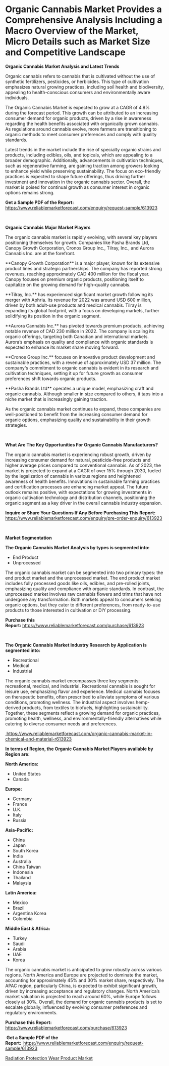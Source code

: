 <p><h1>Organic Cannabis Market Provides a Comprehensive Analysis Including a Macro Overview of the Market, Micro Details such as Market Size and Competitive Landscape</h1></p><p><strong>Organic Cannabis Market Analysis and Latest Trends</strong></p>
<p><p>Organic cannabis refers to cannabis that is cultivated without the use of synthetic fertilizers, pesticides, or herbicides. This type of cultivation emphasizes natural growing practices, including soil health and biodiversity, appealing to health-conscious consumers and environmentally aware individuals.</p><p>The Organic Cannabis Market is expected to grow at a CAGR of 4.8% during the forecast period. This growth can be attributed to an increasing consumer demand for organic products, driven by a rise in awareness regarding the health benefits associated with organically grown cannabis. As regulations around cannabis evolve, more farmers are transitioning to organic methods to meet consumer preferences and comply with quality standards.</p><p>Latest trends in the market include the rise of specialty organic strains and products, including edibles, oils, and topicals, which are appealing to a broader demographic. Additionally, advancements in cultivation techniques, such as regenerative farming, are gaining traction among growers looking to enhance yield while preserving sustainability. The focus on eco-friendly practices is expected to shape future offerings, thus driving further investment and innovation in the organic cannabis sector. Overall, the market is poised for continual growth as consumer interest in organic options remains strong.</p></p>
<p><strong>Get a Sample PDF of the Report:&nbsp;</strong> <a href="https://www.reliablemarketforecast.com/enquiry/request-sample/613923?utm_campaign=2533&utm_medium=2&utm_source=Github&utm_content=ia&utm_term=24032025&utm_id=organic-cannabis">https://www.reliablemarketforecast.com/enquiry/request-sample/613923</a></p>
<p>&nbsp;</p>
<p><strong>Organic Cannabis Major Market Players</strong></p>
<p><p>The organic cannabis market is rapidly evolving, with several key players positioning themselves for growth. Companies like Pasha Brands Ltd, Canopy Growth Corporation, Cronos Group Inc., Tilray, Inc., and Aurora Cannabis Inc. are at the forefront.</p><p>**Canopy Growth Corporation** is a major player, known for its extensive product lines and strategic partnerships. The company has reported strong revenues, reaching approximately CAD 400 million for the fiscal year. Canopy focuses on premium organic products, positioning itself to capitalize on the growing demand for high-quality cannabis.</p><p>**Tilray, Inc.** has experienced significant market growth following its merger with Aphria. Its revenue for 2022 was around USD 600 million, driven by both adult-use products and medical cannabis. Tilray is expanding its global footprint, with a focus on developing markets, further solidifying its position in the organic segment.</p><p>**Aurora Cannabis Inc.** has pivoted towards premium products, achieving notable revenue of CAD 230 million in 2022. The company is scaling its organic offerings, targeting both Canadian and international markets. Aurora’s emphasis on quality and compliance with organic standards is expected to enhance its market share moving forward.</p><p>**Cronos Group Inc.** focuses on innovative product development and sustainable practices, with a revenue of approximately USD 37 million. The company's commitment to organic cannabis is evident in its research and cultivation techniques, setting it up for future growth as consumer preferences shift towards organic products.</p><p>**Pasha Brands Ltd** operates a unique model, emphasizing craft and organic cannabis. Although smaller in size compared to others, it taps into a niche market that is increasingly gaining traction.</p><p>As the organic cannabis market continues to expand, these companies are well-positioned to benefit from the increasing consumer demand for organic options, emphasizing quality and sustainability in their growth strategies.</p></p>
<p>&nbsp;</p>
<p><strong>What Are The Key Opportunities For Organic Cannabis Manufacturers?</strong></p>
<p><p>The organic cannabis market is experiencing robust growth, driven by increasing consumer demand for natural, pesticide-free products and higher average prices compared to conventional cannabis. As of 2023, the market is projected to expand at a CAGR of over 15% through 2030, fueled by the legalization of cannabis in various regions and heightened awareness of health benefits. Innovations in sustainable farming practices and certification processes are enhancing market appeal. The future outlook remains positive, with expectations for growing investments in organic cultivation technology and distribution channels, positioning the organic segment as a key driver in the overall cannabis industry expansion.</p></p>
<p><strong>Inquire or Share Your Questions If Any Before Purchasing This Report:</strong> <a href="https://www.reliablemarketforecast.com/enquiry/pre-order-enquiry/613923?utm_campaign=2533&utm_medium=2&utm_source=Github&utm_content=ia&utm_term=24032025&utm_id=organic-cannabis">https://www.reliablemarketforecast.com/enquiry/pre-order-enquiry/613923</a></p>
<p>&nbsp;</p>
<p><strong>Market Segmentation</strong></p>
<p><strong>The Organic Cannabis Market Analysis by types is segmented into:</strong></p>
<p><ul><li>End Product</li><li>Unprocessed</li></ul></p>
<p><p>The organic cannabis market can be segmented into two primary types: the end product market and the unprocessed market. The end product market includes fully processed goods like oils, edibles, and pre-rolled joints, emphasizing quality and compliance with organic standards. In contrast, the unprocessed market involves raw cannabis flowers and trims that have not undergone any transformation. Both markets appeal to consumers seeking organic options, but they cater to different preferences, from ready-to-use products to those interested in cultivation or DIY processing.</p></p>
<p><strong>Purchase this Report:&nbsp;</strong><a href="https://www.reliablemarketforecast.com/purchase/613923?utm_campaign=2533&utm_medium=2&utm_source=Github&utm_content=ia&utm_term=24032025&utm_id=organic-cannabis">https://www.reliablemarketforecast.com/purchase/613923</a></p>
<p>&nbsp;</p>
<p><strong>The Organic Cannabis Market Industry Research by Application is segmented into:</strong></p>
<p><ul><li>Recreational</li><li>Medical</li><li>Industrial</li></ul></p>
<p><p>The organic cannabis market encompasses three key segments: recreational, medical, and industrial. Recreational cannabis is sought for leisure use, emphasizing flavor and experience. Medical cannabis focuses on therapeutic benefits, often prescribed to alleviate symptoms of various conditions, promoting wellness. The industrial aspect involves hemp-derived products, from textiles to biofuels, highlighting sustainability. Together, these segments reflect a growing demand for organic practices, promoting health, wellness, and environmentally-friendly alternatives while catering to diverse consumer needs and preferences.</p></p>
<p><a href="https://www.reliablemarketforecast.com/organic-cannabis-market-in-chemical-and-material-r613923?utm_campaign=2533&utm_medium=2&utm_source=Github&utm_content=ia&utm_term=24032025&utm_id=organic-cannabis">&nbsp;https://www.reliablemarketforecast.com/organic-cannabis-market-in-chemical-and-material-r613923</a></p>
<p><strong>In terms of Region, the Organic Cannabis Market Players available by Region are:</strong></p>
<p>
    <p> <strong> North America: </strong>
        <ul>
            <li>United States</li>
            <li>Canada</li>
        </ul>
        </p> 
    <p> <strong> Europe: </strong>
        <ul>
            <li>Germany</li>
            <li>France</li>
            <li>U.K.</li>
            <li>Italy</li>
            <li>Russia</li>
        </ul>
        </p> 
    <p> <strong> Asia-Pacific: </strong>
        <ul>
            <li>China</li>
            <li>Japan</li>
            <li>South Korea</li>
            <li>India</li>
            <li>Australia</li>
            <li>China Taiwan</li>
            <li>Indonesia</li>
            <li>Thailand</li>
            <li>Malaysia</li>
        </ul>
        </p> 
    <p> <strong> Latin America: </strong>
        <ul>
            <li>Mexico</li>
            <li>Brazil</li>
            <li>Argentina Korea</li>
            <li>Colombia</li>
        </ul>
        </p> 
    <p> <strong> Middle East & Africa: </strong>
        <ul>
            <li>Turkey</li>
            <li>Saudi</li>
            <li>Arabia</li>
            <li>UAE</li>
            <li>Korea</li>
        </ul>
    </p>
    </p>
<p><p>The organic cannabis market is anticipated to grow robustly across various regions. North America and Europe are projected to dominate the market, accounting for approximately 45% and 30% market share, respectively. The APAC region, particularly China, is expected to exhibit significant growth, driven by increasing acceptance and regulatory changes. North America’s market valuation is projected to reach around 60%, while Europe follows closely at 30%. Overall, the demand for organic cannabis products is set to escalate globally, influenced by evolving consumer preferences and regulatory environments.</p></p>
<p><strong>Purchase this Report: </strong><a href="https://www.reliablemarketforecast.com/purchase/613923?utm_campaign=2533&utm_medium=2&utm_source=Github&utm_content=ia&utm_term=24032025&utm_id=organic-cannabis">https://www.reliablemarketforecast.com/purchase/613923</a></p>
<p>&nbsp;<strong>Get a Sample PDF of the Report:&nbsp;&nbsp;</strong><a href="https://www.reliablemarketforecast.com/enquiry/request-sample/613923?utm_campaign=2533&utm_medium=2&utm_source=Github&utm_content=ia&utm_term=24032025&utm_id=organic-cannabis">https://www.reliablemarketforecast.com/enquiry/request-sample/613923</a></p>
<p><strong></strong></p>
<p><p><a href="https://github.com/pearlinewhite4692/Market-Research-Report-List-1/blob/main/radiation-protection-wear-product-market.md?utm_campaign=2533&utm_medium=2&utm_source=Github&utm_content=ia&utm_term=24032025&utm_id=organic-cannabis">Radiation Protection Wear Product Market</a></p></p>